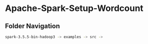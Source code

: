 # Apache-Spark-Setup-Wordcount
## Folder Navigation
```bash
spark-3.5.5-bin-hadoop3 -> examples -> src -> 
